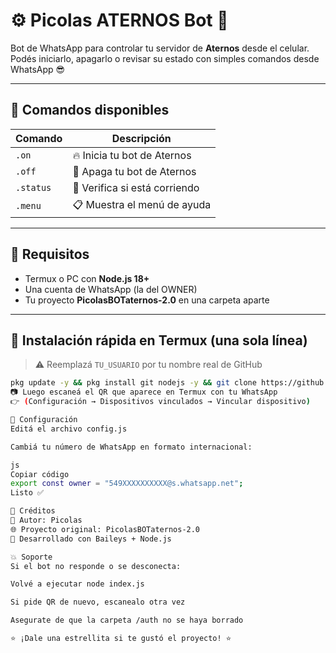 # ⚙️ Picolas ATERNOS Bot 💬  
Bot de WhatsApp para controlar tu servidor de **Aternos** desde el celular.  
Podés iniciarlo, apagarlo o revisar su estado con simples comandos desde WhatsApp 😎  

---

## 🚀 Comandos disponibles
| Comando | Descripción |
|----------|--------------|
| `.on` | 🔥 Inicia tu bot de Aternos |
| `.off` | 🛑 Apaga tu bot de Aternos |
| `.status` | 📡 Verifica si está corriendo |
| `.menu` | 📋 Muestra el menú de ayuda |

---

## 🧩 Requisitos
- Termux o PC con **Node.js 18+**
- Una cuenta de WhatsApp (la del OWNER)
- Tu proyecto **PicolasBOTaternos-2.0** en una carpeta aparte

---

## 📱 Instalación rápida en Termux (una sola línea)

> ⚠️ Reemplazá `TU_USUARIO` por tu nombre real de GitHub

```bash
pkg update -y && pkg install git nodejs -y && git clone https://github.com/TU_USUARIO/PicolasATERNOSbot && cd PicolasATERNOSbot && npm install && node index.js
📷 Luego escaneá el QR que aparece en Termux con tu WhatsApp
👉 (Configuración → Dispositivos vinculados → Vincular dispositivo)

🧠 Configuración
Editá el archivo config.js

Cambiá tu número de WhatsApp en formato internacional:

js
Copiar código
export const owner = "549XXXXXXXXXX@s.whatsapp.net";
Listo ✅

👑 Créditos
👤 Autor: Picolas
🌐 Proyecto original: PicolasBOTaternos-2.0
💬 Desarrollado con Baileys + Node.js

💥 Soporte
Si el bot no responde o se desconecta:

Volvé a ejecutar node index.js

Si pide QR de nuevo, escanealo otra vez

Asegurate de que la carpeta /auth no se haya borrado

⭐ ¡Dale una estrellita si te gustó el proyecto! ⭐

